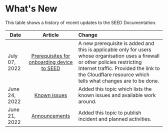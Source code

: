 # What's New

This table shows a history of recent updates to the SEED Documentation.

| Date  | Article | Change |
| ------------- |:-------------:|:-------------|
| July 07, 2022 | [Prerequisites for onboarding device to SEED](prerequisites-for-onboarding) | A new prerequisite is added and this is applicable only for users whose organisation uses a firewall or other policies restricting Internet traffic. Provided the link to the Cloudflare resource which tells what changes are to be done. | 
| June 24, 2022     | [Known issues](known-issues)     | Added this topic which lists the known issues and available work around. |
| June 21, 2022 | [Announcements](announcements)  | Added this topic to publish incident and planned activities. |
